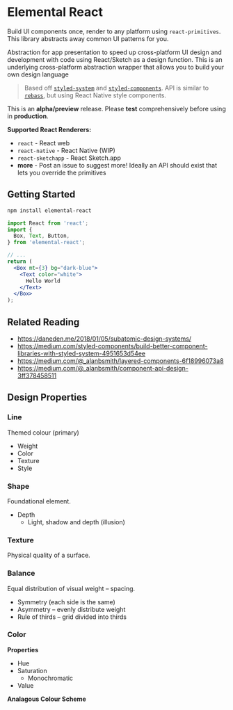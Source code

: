 # Elemental React

Build UI components once, render to any platform using `react-primitives`. This library abstracts away common UI patterns for you.

Abstraction for app presentation to speed up cross-platform UI design and development with code using React/Sketch as a design function. This is an underlying cross-platform abstraction wrapper that allows you to build your own design language

> Based off [`styled-system`]() and [`styled-components`](). API is similar to [`rebass`](https://github.com/rebassjs/rebass), but using React Native style components.

This is an **alpha/preview** release. Please **test** comprehensively before using in **production**.

**Supported React Renderers:**

- `react` - React web
- `react-native` - React Native (WIP)
- `react-sketchapp` - React Sketch.app
- **more** - Post an issue to suggest more! Ideally an API should exist that lets you override the primitives

## Getting Started

```sh
npm install elemental-react
```

```jsx
import React from 'react';
import {
  Box, Text, Button,
} from 'elemental-react';

// ...
return (
  <Box mt={3} bg="dark-blue">
    <Text color="white">
      Hello World
    </Text>
  </Box>
);
```

## Related Reading

- https://daneden.me/2018/01/05/subatomic-design-systems/
- https://medium.com/styled-components/build-better-component-libraries-with-styled-system-4951653d54ee
- https://medium.com/@_alanbsmith/layered-components-6f18996073a8
- https://medium.com/@_alanbsmith/component-api-design-3ff378458511

## Design Properties

### Line
Themed colour (primary)
- Weight
- Color
- Texture
- Style


### Shape
Foundational element.
- Depth
  - Light, shadow and depth (illusion)

### Texture
Physical quality of a surface.

### Balance
Equal distribution of visual weight – spacing.
- Symmetry (each side is the same)
- Asymmetry – evenly distribute weight
- Rule of thirds – grid divided into thirds


### Color

**Properties**
- Hue
- Saturation
  - Monochromatic
- Value

**Analagous Colour Scheme**
